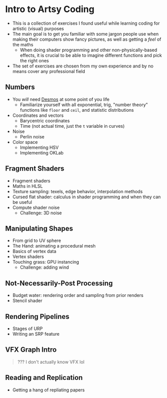 # Intro to Artsy Coding
- This is a collection of exercises I found useful while learning coding for artistic (visual) purposes
- The main goal is to get you familiar with some jargon people use when making their computers show fancy pictures, as well as getting a *feel* of the maths
  - When doing shader programming and other non-physically-based effects, it is crucial to be able to imagine different functions and pick the right ones
- The set of exercises are chosen from my own experience and by no means cover any professional field
 
## Numbers
- You *will* need [Desmos](https://www.desmos.com/calculator) at some point of you life
  - Familiarize yourself with all exponential, trig, "number theory" functions like `floor` and `ceil`, and statistic distributions
- Coordinates and vectors
  - Barycentric coordinates
  - Time (not actual time, just the `t` variable in curves)
- Noise
  - Perlin noise
- Color space
  - Implementing HSV
  - Implementing OKLab

## Fragment Shaders
- Fragment shaders
- Maths in HLSL
- Texture sampling: texels, edge behavior, interpolation methods
- Cursed flat shader: calculus in shader programming and when they can be useful
- Compute shader noise
  - Challenge: 3D noise

## Manipulating Shapes
- From grid to UV sphere
- The Hand: animating a procedural mesh
- Basics of vertex data
- Vertex shaders
- Touching grass: GPU instancing
  - Challenge: adding wind

## Not-Necessarily-Post Processing
- Budget water: rendering order and sampling from prior renders
- Stencil shader

## Rendering Pipelines
- Stages of URP
- Writing an SRP feature

## VFX Graph Intro
> ??? I don't actually know VFX lol

## Reading and Replication
- Getting a hang of repliating papers
